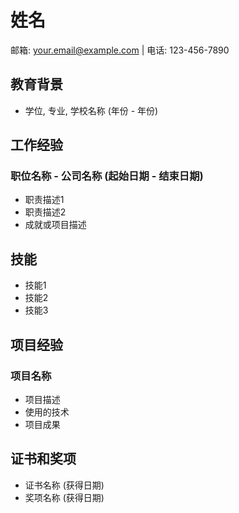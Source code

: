 # 姓名

邮箱: your.email@example.com | 电话: 123-456-7890

## 教育背景

- 学位, 专业, 学校名称 (年份 - 年份)

## 工作经验

### 职位名称 - 公司名称 (起始日期 - 结束日期)

- 职责描述1
- 职责描述2
- 成就或项目描述

## 技能

- 技能1
- 技能2
- 技能3

## 项目经验

### 项目名称

- 项目描述
- 使用的技术
- 项目成果

## 证书和奖项

- 证书名称 (获得日期)
- 奖项名称 (获得日期)